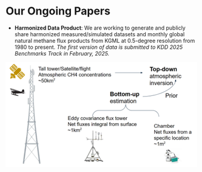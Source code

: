 # Our Ongoing Papers
- **Harmonized Data Product**: 
We are working to generate and publicly share harmonized measured/simulated datasets and monthly global natural methane flux products from KGML at 0.5-degree resolution from 1980 to present. *The first version of data is submitted to KDD 2025 Benchmarks Track in February, 2025.*<br><be>

![data_harmonization](../homepage_materials/Data_Harmonization.png) 

